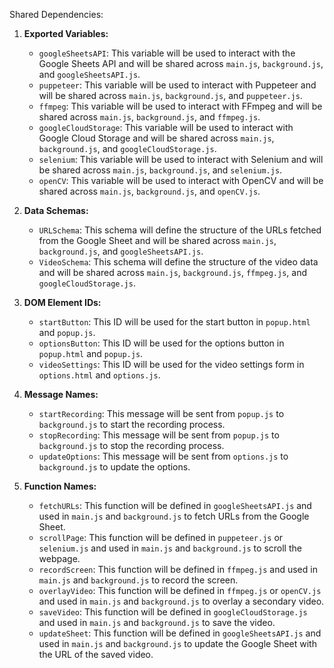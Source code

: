 Shared Dependencies:

1. **Exported Variables:**
   - `googleSheetsAPI`: This variable will be used to interact with the Google Sheets API and will be shared across `main.js`, `background.js`, and `googleSheetsAPI.js`.
   - `puppeteer`: This variable will be used to interact with Puppeteer and will be shared across `main.js`, `background.js`, and `puppeteer.js`.
   - `ffmpeg`: This variable will be used to interact with FFmpeg and will be shared across `main.js`, `background.js`, and `ffmpeg.js`.
   - `googleCloudStorage`: This variable will be used to interact with Google Cloud Storage and will be shared across `main.js`, `background.js`, and `googleCloudStorage.js`.
   - `selenium`: This variable will be used to interact with Selenium and will be shared across `main.js`, `background.js`, and `selenium.js`.
   - `openCV`: This variable will be used to interact with OpenCV and will be shared across `main.js`, `background.js`, and `openCV.js`.

2. **Data Schemas:**
   - `URLSchema`: This schema will define the structure of the URLs fetched from the Google Sheet and will be shared across `main.js`, `background.js`, and `googleSheetsAPI.js`.
   - `VideoSchema`: This schema will define the structure of the video data and will be shared across `main.js`, `background.js`, `ffmpeg.js`, and `googleCloudStorage.js`.

3. **DOM Element IDs:**
   - `startButton`: This ID will be used for the start button in `popup.html` and `popup.js`.
   - `optionsButton`: This ID will be used for the options button in `popup.html` and `popup.js`.
   - `videoSettings`: This ID will be used for the video settings form in `options.html` and `options.js`.

4. **Message Names:**
   - `startRecording`: This message will be sent from `popup.js` to `background.js` to start the recording process.
   - `stopRecording`: This message will be sent from `popup.js` to `background.js` to stop the recording process.
   - `updateOptions`: This message will be sent from `options.js` to `background.js` to update the options.

5. **Function Names:**
   - `fetchURLs`: This function will be defined in `googleSheetsAPI.js` and used in `main.js` and `background.js` to fetch URLs from the Google Sheet.
   - `scrollPage`: This function will be defined in `puppeteer.js` or `selenium.js` and used in `main.js` and `background.js` to scroll the webpage.
   - `recordScreen`: This function will be defined in `ffmpeg.js` and used in `main.js` and `background.js` to record the screen.
   - `overlayVideo`: This function will be defined in `ffmpeg.js` or `openCV.js` and used in `main.js` and `background.js` to overlay a secondary video.
   - `saveVideo`: This function will be defined in `googleCloudStorage.js` and used in `main.js` and `background.js` to save the video.
   - `updateSheet`: This function will be defined in `googleSheetsAPI.js` and used in `main.js` and `background.js` to update the Google Sheet with the URL of the saved video.